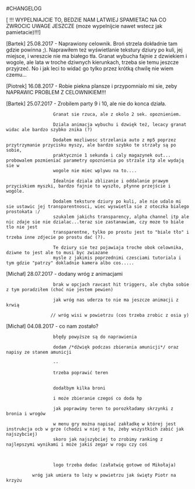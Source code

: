 ﻿#CHANGELOG

[ !!! WYPELNIAJCIE TO, BEDZIE NAM LATWIEJ SPAMIETAC NA CO ZWROCIC UWAGE JESZCZE (moze wypelnijcie nawet wstecz jak pamietacie)!!!]

[Bartek] 25.08.2017 - Naprawiony celownik. Broń strzela dokładnie tam gdzie powinna ;). Naprawiłem też wyświetlanie tekstury dziury po kuli, jej miejsce, i wreszcie nie ma białego tła. Granat wybucha fajnie z dzwiekiem i wogole, ale lata w troche dziwnych kierunkach, trzeba sie temu jeszcze przyjrzeć. No i jak leci to widać go tylko przez krótką chwilę nie wiem czemu...

[Piotrek] 16.08.2017 - Robie piekna plansze i przypomnialo mi sie, zeby NAPRAWIC PROBLEM Z CELOWNIKIEM!!!

[Bartek] 25.07.2017 - Zrobilem party 9 i 10, ale nie do konca działa.

                      Granat sie rzuca, ale z okolo 2 sek. opoznieniem.
                      
                      Dziala animacja wybuchu i dzwięk też, lecacy granat widac ale bardzo szybko znika (?)
                      
                      Dodałem mozliwosc strzelania auto z mp5 poprzez przytrzymanie przycisku myszy, ale bardzo szybko te strzały są po sobie, 
                      praktycznie 1 sekunda i caly magazynek out... probowalem pozmieniać parametry opoznienia po strzale itp ale wydają sie w
                      wogole nie miec wplywu na to....
                      
                      Idealnie dziala zblizanie i oddalanie prawym przyciskiem myszki, bardzo fajnie to wyszło, płynne przejście i wogóle.
                      
                      Dodalem teksture dziury po kuli, ale nie udalo mi sie ustawic jej transparentnosci, wiec wyswietla sie z otoczka bialego prostokata :/
                      szukalem jakichs transparency, alpha channel itp ale nic zdaje sie nie dzialac...teraz sie zastanawiam, czy moze to biale tlo nie jest 
                      transparentne, tylko po prostu jest to "biale tło" i trzeba inne zdjecie po prostu dać (?).
                      
                      Te dziury sie tez pojawiaja troche obok celownika, dziwne to jest ale to musi byc zwiazane
                      mysle z jakimis poprzednimi czesciami tutoriala i tym gdzie "patrzy" dokladnie kamera albo cos.....
                      
[Michał] 28.07.2017 - dodany wróg z animacjami
                     
                      brak w opcjach ravcast hit triggers, ale chyba sobie z tym poradziłem (choć nie jestem pewien)
                    
                      jak wróg nas uderza to nie ma jeszcze animacji z krwią 
                      
                     // wróg wisi w powietrzu (cos trzeba zrobic z osia y)
                      
[Michał] 04.08.2017 - co nam zostało?
                      
                      błędy powyższe są do naprawienia
                      
                      dodam /*dźwięk podczas zbierania amunicji*/ oraz napisy ze stanem amunicji 
                      
                      --
                    
                      trzeba poprawić teren
                      
                      
                      dodałbym kilka broni
                      
                      i może zbieranie czegoś co doda hp
                      
                      jak poprawimy teren to porozkładamy skrzynki z bronia i wrogów 
                      
                      w menu gry można napisać zakładkę w której jest instrukcja ocb w grze (chodzi w niej o to, żeby wszystkich zabić jak najszybciej)
                      skoro jak najszybciej to zrobimy ranking z najlepszymi wynikami i może jakiś zegar w rogu czy coś 
                      
                     
                      
                      logo trzeba dodac (załatwię gotowe od Mikołaja)
                      
		      wróg jak umiera to leży w powietrzu jak święty Piotr na krzyżu
                      
			
		                       
                      
                      
                      
                      
                      
